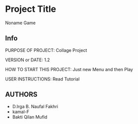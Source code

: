 # Project Title

Noname Game

## Info

PURPOSE OF PROJECT: Collage Project

VERSION or DATE: 1.2

HOW TO START THIS PROJECT: Just new Menu and then Play

USER INSTRUCTIONS: Read Tutorial

## AUTHORS

* D.Irga B. Naufal Fakhri
* kamal-F
* Bakti Qilan Mufid
